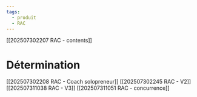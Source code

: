 ```yaml
---
tags:
  - produit
  - RAC
---
```



[[202507302207 RAC - contents]]

# Détermination
[[202507302208 RAC - Coach solopreneur]]
[[202507302245 RAC - V2]]
[[202507311038 RAC - V3]]
[[202507311051 RAC - concurrence]]



